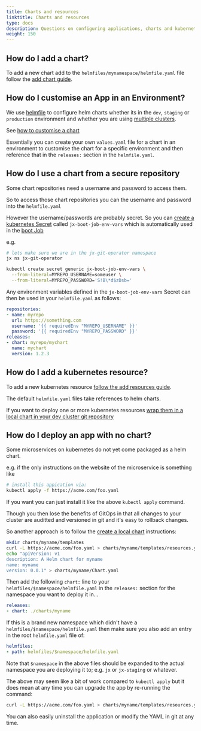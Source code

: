 ```yaml
---
title: Charts and resources
linktitle: Charts and resources
type: docs
description: Questions on configuring applications, charts and kubernetes resources
weight: 150
---
```


## How do I add a chart?

To add a new chart add to the `helmfiles/mynamespace/helmfile.yaml` file follow the [add chart guide](/v3/develop/apps/#adding-charts).

## How do I customise an App in an Environment?

We use [helmfile](https://github.com/roboll/helmfile) to configure helm charts whether its in the `dev`, `staging` or `production` environment and whether you are using [multiple clusters](/v3/guides/multi-cluster/).

See [how to customise a chart](/v3/develop/apps/#customising-charts)

Essentially you can create your own `values.yaml` file for a chart in an environment to customise the chart for a specific environment and then reference that in the `releases:` section in the `helmfile.yaml`.


## How do I use a chart from a secure repository

Some chart repositories need a username and password to access them.

So to access those chart repositories you can the username and password into the `helmfile.yaml` 

However the username/passwords are probably secret. So you can [create a kubernetes Secret](https://kubernetes.io/docs/tasks/configmap-secret/managing-secret-using-kubectl/) called `jx-boot-job-env-vars` which is automatically used in the [boot Job](/v3/about/how-it-works/#boot-job)
        
e.g. 

```bash
# lets make sure we are in the jx-git-operator namespace
jx ns jx-git-operator

kubectl create secret generic jx-boot-job-env-vars \
  --from-literal=MYREPO_USERNAME=someuser \
  --from-literal=MYREPO_PASSWORD='S!B\*d$zDsb='
```

Any environment variables defined in the `jx-boot-job-env-vars` Secret can then be used in your `helmfile.yaml` as follows:

```yaml
repositories:
- name: myrepo
  url: https://something.com 
  username: '{{ requiredEnv "MYREPO_USERNAME" }}' 
  password: '{{ requiredEnv "MYREPO_PASSWORD" }}'
releases:
- chart: myrepo/mychart 
  name: mychart
  version: 1.2.3
```

## How do I add a kubernetes resource?

To add a new kubernetes resource [follow the add resources guide](/v3/develop/apps/#adding-resources).

The default `helmfile.yaml` files take references to helm charts.

If you want to deploy one or more kubernetes resources [wrap them in a local chart in your dev cluster git repository](/v3/develop/apps/#adding-resources)

## How do I deploy an app with no chart?
                                       
Some microservices on kubernetes do not yet come packaged as a helm chart.

e.g. if the only instructions on the website of the microservice is something like

```bash
# install this appication via:
kubectl apply -f https://acme.com/foo.yaml
```

If you want you can just install it like the above `kubectl apply` command. 

Though you then lose the benefits of GitOps in that all changes to your cluster are auditted and versioned in git and it's easy to rollback changes.

So another approach is to follow the [create a local chart](/v3/develop/apps/#adding-resources) instructions:

```bash 
mkdir charts/myname/templates
curl -L https://acme.com/foo.yaml > charts/myname/templates/resources.yaml
echo "apiVersion: v1
description: A Helm chart for myname
name: myname
version: 0.0.1" > charts/myname/Chart.yaml
```

Then add the following `chart:` line to your `helmfiles/$namespace/helmfile.yaml` in the `releases:` section for the namespace you want to deploy it in...

```yaml 
releases:
- chart: ./charts/myname
```

If this is a brand new namespace which didn't have a `helmfiles/$namespace/helmfile.yaml` then make sure you also add an entry in the root `helmfile.yaml` file of:

```yaml 
helmfiles:
- path: helmfiles/$namespace/helmfile.yaml
```
            
Note that `$namespace` in the above files should be expanded to the actual namespace you are deploying it to; e.g. `jx` or `jx-staging` or whatever.

The above may seem like a bit of work compared to `kubectl apply` but it does mean at any time you can upgrade the app by re-running the command:

```bash
curl -L https://acme.com/foo.yaml > charts/myname/templates/resources.yaml
```

You can also easily uninstall the application or modify the YAML in git at any time.
